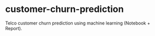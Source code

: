 # customer-churn-prediction
Telco customer churn prediction using machine learning (Notebook + Report).
